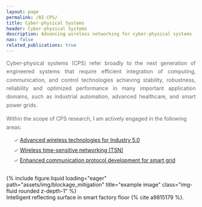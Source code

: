 ```yaml
---
layout: page
permalink: /RI-CPS/
title: Cyber-physical Systems
header: Cyber-physical Systems
description: Advancing wireless networking for cyber-physical systems
nav: false
related_publications: true
---
```



<p style="line-height: 1.6; color: #666; text-align: justify;">Cyber-physical systems (CPS) refer broadly to the next generation of engineered systems that require efficient integration of computing, communication, and control technologies achieving stability, robustness, reliability and optimized performance in many important application domains, such as  industrial automation, advanced healthcare, and  smart power grids.</p>

<p style="line-height: 1.6; color: #666;">Within the scope of CPS research, I am actively engaged in the following areas:</p>

<ul style="list-style-type: none; margin-left: 20px; padding-left: 0;">
  <li style="color: #666; margin-bottom: 10px;">&#10003; <a href="https://ieeexplore.ieee.org/abstract/document/9815179">Advanced wireless technologies for Industry 5.0</a> </li>
  <li style="color: #666; margin-bottom: 10px;">&#10003; <a href="https://arxiv.org/pdf/2312.01204.pdf">Wireless time-sensitive networking (TSN)</a>
</li>
  <li style="color: #666; margin-bottom: 10px;">&#10003; <a href="/projects/SuHSI/">Enhanced communication protocol development for smart grid</a> </li>
</ul>


<br>

<div class="row">
    <div class="col-sm mt-3 mt-md-0">
        {% include figure.liquid loading="eager" path="assets/img/blockage_mitigation" title="example image" class="img-fluid rounded z-depth-1" %}
    </div>
</div>
<div class="caption">
Intelligent reflecting surface in smart factory floor {% cite a9815179 %}. 
</div>
